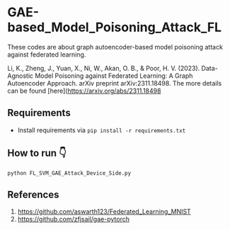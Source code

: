 # GAE-based_Model_Poisoning_Attack_FL
These codes are about graph autoencoder-based model poisoning attack against federated learning.

Li, K., Zheng, J., Yuan, X., Ni, W., Akan, O. B., & Poor, H. V. (2023). Data-Agnostic Model Poisoning against Federated Learning: A Graph Autoencoder Approach. arXiv preprint arXiv:2311.18498. The more details can be found [here](https://arxiv.org/abs/2311.18498

## Requirements
- Install requirements via  `pip install -r requirements.txt`


## How to run :point_down:
```
python FL_SVM_GAE_Attack_Device_Side.py 
```


## References
1. https://github.com/aswarth123/Federated_Learning_MNIST
2. https://github.com/zfjsail/gae-pytorch


